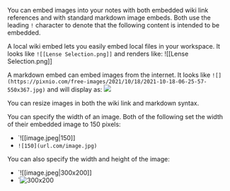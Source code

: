 You can embed images into your notes with both embedded wiki link references and with standard markdown image embeds. Both use the leading `!` character to denote that the following content is intended to be embedded.

A local wiki embed lets you easily embed local files in your workspace. It looks like `![[Lense Selection.png]]` and renders like: ![[Lense Selection.png]]

A markdown embed can embed images from the internet. It looks like `![](https://pixnio.com/free-images/2021/10/18/2021-10-18-06-25-57-550x367.jpg)` and will display as:
![](https://pixnio.com/free-images/2021/10/18/2021-10-18-06-25-57-550x367.jpg)

You can resize images in both the wiki link and markdown syntax.

You can specify the width of an image. Both of the following set the width of their embedded image to 150 pixels:
* `![[image.jpeg|150]]
* `![150](url.com/image.jpg)`

You can also specify the width and height of the image:
* `![[image.jpeg|300x200]]
* `![300x200](url.com/image.jpg)
